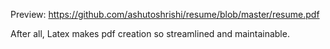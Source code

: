 Preview: https://github.com/ashutoshrishi/resume/blob/master/resume.pdf

After all, Latex makes pdf creation so streamlined and maintainable. 
